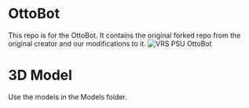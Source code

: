 # OttoBot
This repo is for the OttoBot. It contains the original forked repo from the original creator and our modifications to it.
![VRS PSU OttoBot](/Pictures/Otto.jpg)

# 3D Model

Use the models in the Models folder.